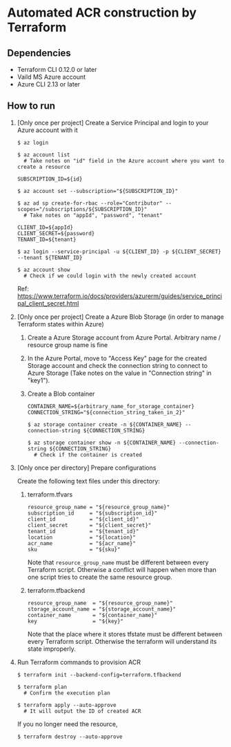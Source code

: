 # Automated ACR construction by Terraform

## Dependencies

* Terraform CLI 0.12.0 or later
* Vaild MS Azure account
* Azure CLI 2.13 or later

## How to run

1. [Only once per project] Create a Service Principal and login to your Azure account with it

    ```
    $ az login

    $ az account list
      # Take notes on "id" field in the Azure account where you want to create a resource

    SUBSCRIPTION_ID=${id}

    $ az account set --subscription="${SUBSCRIPTION_ID}"

    $ az ad sp create-for-rbac --role="Contributor" --scopes="/subscriptions/${SUBSCRIPTION_ID}"
      # Take notes on "appId", "password", "tenant"

    CLIENT_ID=${appId}
    CLIENT_SECRET=${password}
    TENANT_ID=${tenant}

    $ az login --service-principal -u ${CLIENT_ID} -p ${CLIENT_SECRET} --tenant ${TENANT_ID}

    $ az account show
      # Check if we could login with the newly created account
    ```

    Ref: https://www.terraform.io/docs/providers/azurerm/guides/service_principal_client_secret.html

2. [Only once per project] Create a Azure Blob Storage (in order to manage Terraform states within Azure)

    1. Create a Azure Storage account from Azure Portal. Arbitrary name / resource group name is fine

    2. In the Azure Portal, move to "Access Key" page for the created Storage account and check the connection string to connect to Azure Storage (Take notes on the value in "Connection string" in "key1").

    3. Create a Blob container

        ```
        CONTAINER_NAME=${arbitrary_name_for_storage_container}
        CONNECTION_STRING="${connection_string_taken_in_2}"

        $ az storage container create -n ${CONTAINER_NAME} --connection-string ${CONNECTION_STRING}

        $ az storage container show -n ${CONTAINER_NAME} --connection-string ${CONNECTION_STRING}
          # Check if the container is created
        ```

3. [Only once per directory] Prepare configurations

    Create the following text files under this directory:

    1. terraform.tfvars

        ```
        resource_group_name = "${resource_group_name}"
        subscription_id     = "${subscription_id}"
        client_id           = "${client_id}"
        client_secret       = "${client_secret}"
        tenant_id           = "${tenant_id}"
        location            = "${location}"
        acr_name            = "${acr_name}"
        sku                 = "${sku}"
        ```

        Note that `resource_group_name` must be different between every Terraform script. Otherwise a conflict will happen when more than one script tries to create the same resource group.

    2. terraform.tfbackend

        ```
        resource_group_name  = "${resource_group_name}"
        storage_account_name = "${storage_account_name}"
        container_name       = "${container_name}"
        key                  = "${key}"
        ```

        Note that the place where it stores tfstate must be different between every Terraform script. Otherwise the terraform will understand its state improperly.

4. Run Terraform commands to provision ACR

    ```
    $ terraform init --backend-config=terraform.tfbackend

    $ terraform plan
      # Confirm the execution plan

    $ terraform apply --auto-approve
      # It will output the ID of created ACR
    ```

    If you no longer need the resource,

    ```
    $ terraform destroy --auto-approve
    ```